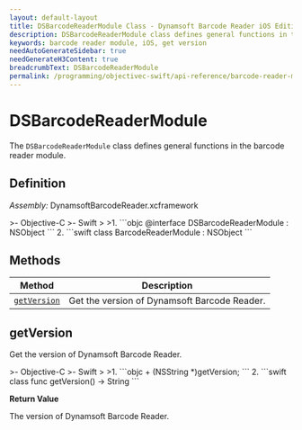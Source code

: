 ```yaml
---
layout: default-layout
title: DSBarcodeReaderModule Class - Dynamsoft Barcode Reader iOS Edition
description: DSBarcodeReaderModule class defines general functions in the barcode reader module.
keywords: barcode reader module, iOS, get version
needAutoGenerateSidebar: true
needGenerateH3Content: true
breadcrumbText: DSBarcodeReaderModule
permalink: /programming/objectivec-swift/api-reference/barcode-reader-module.html
---
```


# DSBarcodeReaderModule

The `DSBarcodeReaderModule` class defines general functions in the barcode reader module.

## Definition

*Assembly:* DynamsoftBarcodeReader.xcframework

<div class="sample-code-prefix"></div>
>- Objective-C
>- Swift
>
>1. 
```objc
@interface DSBarcodeReaderModule : NSObject
```
2. 
```swift
class BarcodeReaderModule : NSObject
```

## Methods

| Method | Description |
| ------ | ----------- |
| [`getVersion`](#getversion) | Get the version of Dynamsoft Barcode Reader. |

## getVersion

Get the version of Dynamsoft Barcode Reader.

<div class="sample-code-prefix"></div>
>- Objective-C
>- Swift
>
>1. 
```objc
+ (NSString *)getVersion;
```
2. 
```swift
class func getVersion() -> String
```

**Return Value**

The version of Dynamsoft Barcode Reader.
